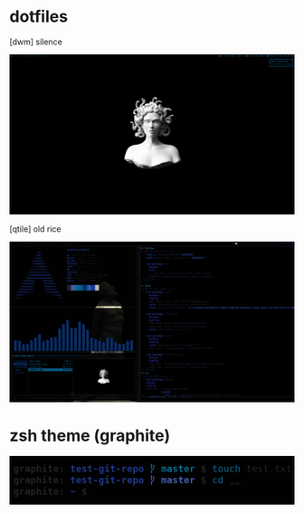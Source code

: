 # dotfiles
[dwm] silence

<img src="pics/screens/090007_scrot.png">

[qtile] old rice

<img src="pics/screens/2020-04-12-084740_1920x1080_scrot.png">

# zsh theme (graphite)
<img src="pics/screens/2020-04-11_22-18.png">
